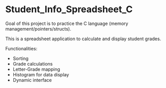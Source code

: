 # Student_Info_Spreadsheet_C

Goal of this project is to practice the C language (memory management/pointers/structs).

This is a spreadsheet application to calculate and display student grades.

Functionalities:
- Sorting
- Grade calculations
- Letter-Grade mapping
- Histogram for data display
- Dynamic interface
